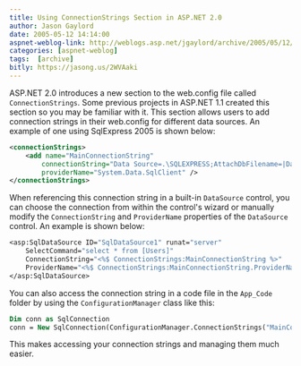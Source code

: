```yaml
---
title: Using ConnectionStrings Section in ASP.NET 2.0
author: Jason Gaylord
date: 2005-05-12 14:14:00
aspnet-weblog-link: http://weblogs.asp.net/jgaylord/archive/2005/05/12/406639.aspx
categories: [aspnet-weblog]
tags:  [archive]
bitly: https://jasong.us/2WVAaki
---
```


ASP.NET 2.0 introduces a new section to the web.config file called `ConnectionStrings`. Some previous projects in ASP.NET 1.1 created this section so you may be familiar with it. This section allows users to add connection strings in their web.config for different data sources. An example of one using SqlExpress 2005 is shown below:

```xml
<connectionStrings>
    <add name="MainConnectionString"
        connectionString="Data Source=.\SQLEXPRESS;AttachDbFilename=|DataDirectory|\YourDB.mdf;Integrated Security=True;User Instance=True"
        providerName="System.Data.SqlClient" />
</connectionStrings>
```

When referencing this connection string in a built-in `DataSource` control, you can choose the connection from within the control's wizard or manually modify the `ConnectionString` and `ProviderName` properties of the `DataSource` control. An example is shown below:

```vb
<asp:SqlDataSource ID="SqlDataSource1" runat="server"
    SelectCommand="select * from [Users]"
    ConnectionString="<%$ ConnectionStrings:MainConnectionString %>"
    ProviderName="<%$ ConnectionStrings:MainConnectionString.ProviderName %>">
</asp:SqlDataSource>
```

You can also access the connection string in a code file in the `App_Code` folder by using the `ConfigurationManager` class like this:

```vb
Dim conn as SqlConnection
conn = New SqlConnection(ConfigurationManager.ConnectionStrings("MainConnectionString").ConnectionString)
```

This makes accessing your connection strings and managing them much easier.